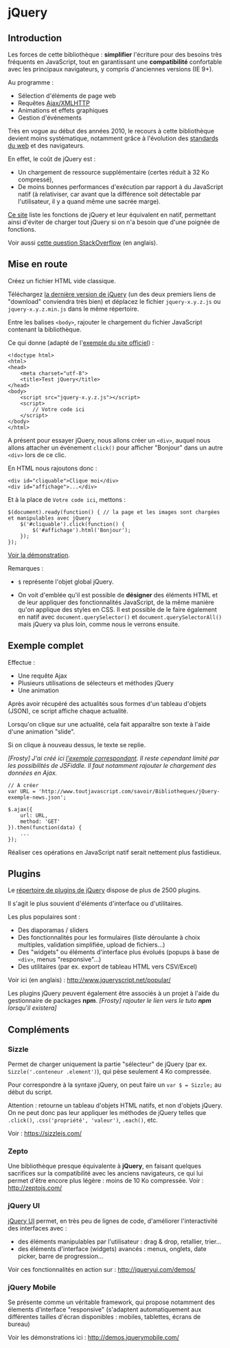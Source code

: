 # jQuery

## Introduction

Les forces de cette bibliothèque : **simplifier** l'écriture pour des besoins très fréquents en JavaScript,
tout en garantissant une **compatibilité** confortable avec les principaux navigateurs, y compris d'anciennes versions (IE 9+).

Au programme :

- Sélection d'éléments de page web
- Requêtes [Ajax/XMLHTTP](http://www.toutjavascript.com/savoir/xmlhttprequest.php3)
- Animations et effets graphiques
- Gestion d'événements

Très en vogue au début des années 2010, le recours à cette bibliothèque devient moins systématique,
notamment grâce à l'évolution des [standards du web](https://fr.wikipedia.org/wiki/Standards_du_Web) et des navigateurs.

En effet, le coût de jQuery est :
- Un chargement de ressource supplémentaire (certes réduit à 32 Ko compressé),
- De moins bonnes performances d'exécution par rapport à du JavaScript natif (à relativiser, car avant
que la différence soit détectable par l'utilisateur, il y a quand même une sacrée marge).

[Ce site](http://youmightnotneedjquery.com/) liste les fonctions de jQuery et leur équivalent en natif,
permettant ainsi d'éviter de charger tout jQuery si on n'a besoin que d'une poignée de fonctions.

Voir aussi [cette question StackOverflow](https://stackoverflow.com/q/41948057/488666) (en anglais).

## Mise en route

Créez un fichier HTML vide classique.

Téléchargez [la dernière version de jQuery](http://jquery.com/download/) (un des deux premiers liens de "download" conviendra très bien)
et déplacez le fichier `jquery-x.y.z.js` ou `jquery-x.y.z.min.js` dans le même répertoire.

Entre les balises `<body>`, rajouter le chargement du fichier JavaScript contenant la bibliothèque.

Ce qui donne (adapté de l'[exemple du site officiel](https://learn.jquery.com/about-jquery/how-jquery-works/)) : 

    <!doctype html>
    <html>
    <head>
        <meta charset="utf-8">
        <title>Test jQuery</title>
    </head>
    <body>
        <script src="jquery-x.y.z.js"></script>
        <script>
            // Votre code ici
        </script>
    </body>
    </html>

A présent pour essayer jQuery, nous allons créer un `<div>`, auquel nous allons attacher un événement `click()`
pour afficher "Bonjour" dans un autre `<div>` lors de ce clic.

En HTML nous rajoutons donc :

    <div id="cliquable">Clique moi</div>
    <div id="affichage">...</div>

Et à la place de `Votre code ici`, mettons :

    $(document).ready(function() { // la page et les images sont chargées et manipulables avec jQuery
        $('#cliquable').click(function() {
            $('#affichage').html('Bonjour');
        });
    });

[Voir la démonstration](https://jsfiddle.net/dL4sgf6a/1/).

Remarques :

- `$` représente l'objet global jQuery.

- On voit d'emblée qu'il est possible de **désigner** des éléments HTML et de leur appliquer
des fonctionnalités JavaScript, de la même manière qu'on applique des styles en CSS.
Il est possible de le faire également en natif avec `document.querySelector()` et `document.querySelectorAll()`
mais jQuery va plus loin, comme nous le verrons ensuite.


## Exemple complet

Effectue :

- Une requête Ajax
- Plusieurs utilisations de sélecteurs et méthodes jQuery
- Une animation

Après avoir récupéré des actualités sous formes d'un tableau d'objets (JSON),
ce script affiche chaque actualité.

Lorsqu'on clique sur une actualité, cela fait apparaître son texte
à l'aide d'une animation "slide".

Si on clique à nouveau dessus, le texte se replie.

_[Frosty] J'ai créé ici [l'exemple correspondant](https://jsfiddle.net/FrostyZ/b8do9eyp/6/).
Il reste cependant limité par les possibilités de JSFiddle. Il faut notamment rajouter le chargement
des données en Ajax._

    // A créer
    var URL = 'http://www.toutjavascript.com/savoir/Bibliotheques/jQuery-exemple-news.json';
    
    $.ajax({
        url: URL,
        method: 'GET'
    }).then(function(data) {
        ...
    });

Réaliser ces opérations en JavaScript natif serait nettement plus fastidieux.

## Plugins

Le [répertoire de plugins de jQuery](https://plugins.jquery.com/) dispose de plus de 2500 plugins.

Il s'agit le plus souvient d'éléments d'interface ou d'utilitaires.

Les plus populaires sont :

- Des diaporamas / sliders
- Des fonctionnalités pour les formulaires (liste déroulante à choix multiples,  validation simplifiée, upload de fichiers...)
- Des "widgets" ou éléments d'interface plus évolués (popups à base de `<div>`, menus "responsive"...)
- Des utilitaires (par ex. export de tableau HTML vers CSV/Excel)

Voir ici (en anglais) : http://www.jqueryscript.net/popular/

Les plugins jQuery peuvent également être associés à un projet à l'aide du gestionnaire de packages **npm**. _[Frosty] rajouter le lien vers le tuto **npm** lorsqu'il existera]_

## Compléments

### Sizzle

Permet de charger uniquement la partie "sélecteur" de jQuery (par ex. `Sizzle('.conteneur .element')`),
qui pèse seulement 4 Ko compressée.

Pour correspondre à la syntaxe jQuery, on peut faire un `var $ = Sizzle;` au début du script.

Attention : retourne un tableau d'objets HTML natifs, et non d'objets jQuery. On ne peut donc pas leur appliquer
les méthodes de jQuery telles que `.click()`, `.css('propriété', 'valeur')`, `.each()`, etc.

Voir : https://sizzlejs.com/

### Zepto

Une bibliothèque presque équivalente à **jQuery**, en faisant quelques sacrifices sur la compatibilité avec les anciens navigateurs,
ce qui lui permet d'être encore plus légère : moins de 10 Ko compressée.
Voir : http://zeptojs.com/

### jQuery UI

[jQuery UI](http://jqueryui.com) permet, en très peu de lignes de code, d'améliorer l'interactivité des interfaces avec :

- des éléments manipulables par l'utilisateur : drag & drop, retallier, trier...
- des éléments d'interface (widgets) avancés : menus, onglets, date picker, barre de progression...

Voir ces fonctionnalités en action sur : http://jqueryui.com/demos/

### jQuery Mobile

Se présente comme un véritable framework, qui propose notamment des élements d'interface "responsive"
(s'adaptent automatiquement aux différentes tailles d'écran disponibles : mobiles, tablettes, écrans de bureau)

Voir les démonstrations ici : http://demos.jquerymobile.com/
